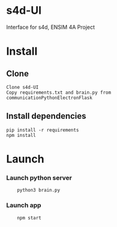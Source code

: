 # s4d-UI
Interface for s4d, ENSIM 4A Project

# Install

## Clone
```
Clone s4d-UI
Copy requirements.txt and brain.py from communicationPythonElectronFlask 
```
## Install dependencies
```
pip install -r requirements
npm install
```

# Launch

### Launch python server
```
    python3 brain.py
```

### Launch app
```
    npm start
```